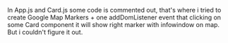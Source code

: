 In App.js and Card.js some code is commented out, that's where i tried to create Google Map Markers + one addDomListener event that clicking on some Card component it will show right marker with infowindow on map.
But i couldn't figure it out.
